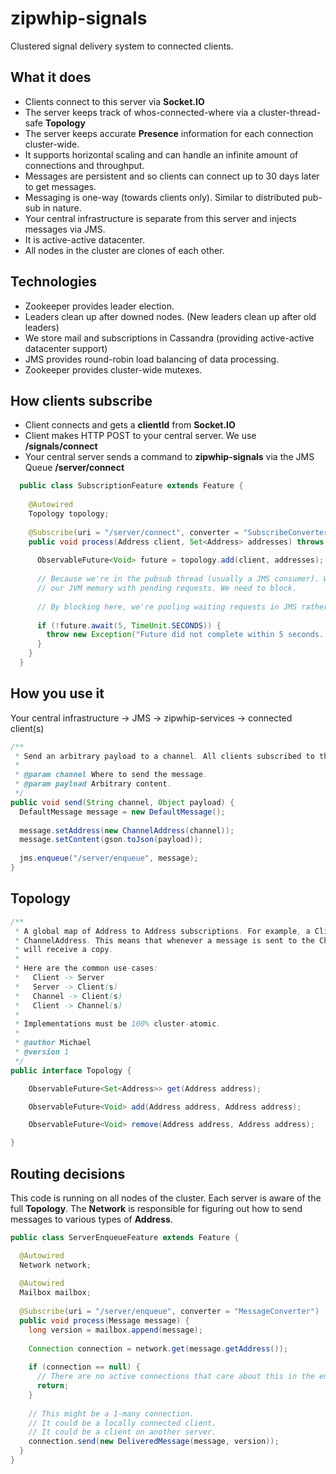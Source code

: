 zipwhip-signals
===============

Clustered signal delivery system to connected clients. 

What it does
------

* Clients connect to this server via **Socket.IO**
* The server keeps track of whos-connected-where via a cluster-thread-safe **Topology**
* The server keeps accurate **Presence** information for each connection cluster-wide.
* It supports horizontal scaling and can handle an infinite amount of connections and throughput. 
* Messages are persistent and so clients can connect up to 30 days later to get messages.
* Messaging is one-way (towards clients only). Similar to distributed pub-sub in nature.
* Your central infrastructure is separate from this server and injects messages via JMS.
* It is active-active datacenter.
* All nodes in the cluster are clones of each other.

Technologies
-----

* Zookeeper provides leader election.
* Leaders clean up after downed nodes. (New leaders clean up after old leaders)
* We store mail and subscriptions in Cassandra (providing active-active datacenter support)
* JMS provides round-robin load balancing of data processing.
* Zookeeper provides cluster-wide mutexes.

How clients subscribe
------

* Client connects and gets a **clientId** from **Socket.IO**
* Client makes HTTP POST to your central server. We use **/signals/connect**
* Your central server sends a command to **zipwhip-signals** via the JMS Queue **/server/connect**

```java
  public class SubscriptionFeature extends Feature {
    
    @Autowired
    Topology topology;
    
    @Subscribe(uri = "/server/connect", converter = "SubscribeConverter")
    public void process(Address client, Set<Address> addresses) throws Exception {
      
      ObservableFuture<Void> future = topology.add(client, addresses);
      
      // Because we're in the pubsub thread (usually a JMS consumer). We don't want to overwhelm
      // our JVM memory with pending requests. We need to block.
      
      // By blocking here, we're pooling waiting requests in JMS rather than in our local JVM.
      
      if (!future.await(5, TimeUnit.SECONDS)) {
        throw new Exception("Future did not complete within 5 seconds. Is our topology down?");
      }    
    }
  }
```


How you use it
------

Your central infrastructure -> JMS -> zipwhip-services -> connected client(s)

```java
/**
 * Send an arbitrary payload to a channel. All clients subscribed to this channel will receive it.
 *
 * @param channel Where to send the message.
 * @param payload Arbitrary content. 
 */
public void send(String channel, Object payload) {
  DefaultMessage message = new DefaultMessage();
  
  message.setAddress(new ChannelAddress(channel));
  message.setContent(gson.toJson(payload));
  
  jms.enqueue("/server/enqueue", message);
}
```

Topology 
------

```java
/**
 * A global map of Address to Address subscriptions. For example, a ClientAddress can bind into a 
 * ChannelAddress. This means that whenever a message is sent to the ChannelAddress, the ClientAddress
 * will receive a copy.
 *
 * Here are the common use-cases:
 *   Client -> Server
 *   Server -> Client(s)
 *   Channel -> Client(s)
 *   Client -> Channel(s)
 *
 * Implementations must be 100% cluster-atomic. 
 * 
 * @author Michael
 * @version 1
 */
public interface Topology {

    ObservableFuture<Set<Address>> get(Address address);

    ObservableFuture<Void> add(Address address, Address address);

    ObservableFuture<Void> remove(Address address, Address address);

}

```

Routing decisions
------

This code is running on all nodes of the cluster. Each server is aware of the full **Topology**. The **Network** is responsible for figuring out how to send messages to various types of **Address**.

```java
public class ServerEnqueueFeature extends Feature {

  @Autowired
  Network network;
  
  @Autowired
  Mailbox mailbox;
  
  @Subscribe(uri = "/server/enqueue", converter = "MessageConverter")
  public void process(Message message) {
    long version = mailbox.append(message);
    
    Connection connection = network.get(message.getAddress());
    
    if (connection == null) {
      // There are no active connections that care about this in the entire cluster.    
      return;
    }
    
    // This might be a 1-many connection. 
    // It could be a locally connected client.
    // It could be a client on another server.
    connection.send(new DeliveredMessage(message, version));
  }
}
```

